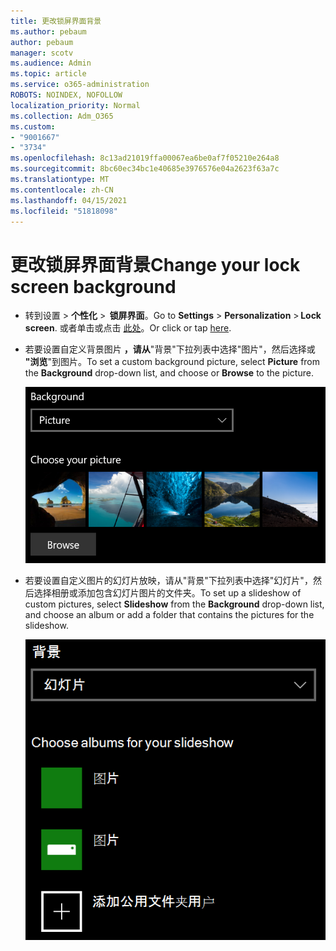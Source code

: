 ```yaml
---
title: 更改锁屏界面背景
ms.author: pebaum
author: pebaum
manager: scotv
ms.audience: Admin
ms.topic: article
ms.service: o365-administration
ROBOTS: NOINDEX, NOFOLLOW
localization_priority: Normal
ms.collection: Adm_O365
ms.custom:
- "9001667"
- "3734"
ms.openlocfilehash: 8c13ad21019ffa00067ea6be0af7f05210e264a8
ms.sourcegitcommit: 8bc60ec34bc1e40685e3976576e04a2623f63a7c
ms.translationtype: MT
ms.contentlocale: zh-CN
ms.lasthandoff: 04/15/2021
ms.locfileid: "51818098"
---
```

# <a name="change-your-lock-screen-background"></a><span data-ttu-id="84eb2-102">更改锁屏界面背景</span><span class="sxs-lookup"><span data-stu-id="84eb2-102">Change your lock screen background</span></span>

- <span data-ttu-id="84eb2-103">转到设置  >  **个性化**  >  **锁屏界面**。</span><span class="sxs-lookup"><span data-stu-id="84eb2-103">Go to **Settings** > **Personalization** > **Lock screen**.</span></span> <span data-ttu-id="84eb2-104">或者单击或点击 [此处](ms-settings:lockscreen?activationSource=GetHelp)。</span><span class="sxs-lookup"><span data-stu-id="84eb2-104">Or click or tap [here](ms-settings:lockscreen?activationSource=GetHelp).</span></span>

- <span data-ttu-id="84eb2-105">若要设置自定义背景图片 **，请从**"背景"下拉列表中选择"图片"，然后选择或 **"浏览**"到图片。</span><span class="sxs-lookup"><span data-stu-id="84eb2-105">To set a custom background picture, select **Picture** from the **Background** drop-down list, and choose or **Browse** to the picture.</span></span>

  ![设置自定义背景图片。](media/set-custom-background-pic.png)

- <span data-ttu-id="84eb2-107">若要设置自定义图片的幻灯片放映，请从"背景"下拉列表中选择"幻灯片"，然后选择相册或添加包含幻灯片图片的文件夹。</span><span class="sxs-lookup"><span data-stu-id="84eb2-107">To set up a slideshow of custom pictures, select **Slideshow** from the **Background** drop-down list, and choose an album or add a folder that contains the pictures for the slideshow.</span></span>

  ![设置自定义图片的幻灯片放映。](media/set-up-slideshow-background.png)
